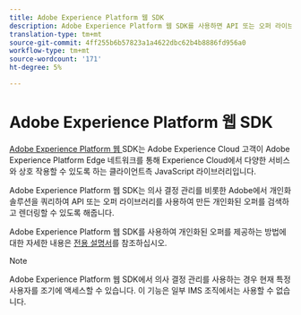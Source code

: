 ```yaml
---
title: Adobe Experience Platform 웹 SDK
description: Adobe Experience Platform 웹 SDK를 사용하면 API 또는 오퍼 라이브러리를 사용하여 만든 개인화된 오퍼를 검색하고 렌더링할 수 있습니다.
translation-type: tm+mt
source-git-commit: 4ff255b6b57823a1a4622dbc62b4b8886fd956a0
workflow-type: tm+mt
source-wordcount: '171'
ht-degree: 5%

---
```


# Adobe Experience Platform 웹 SDK

[Adobe Experience Platform 웹 ](https://experienceleague.adobe.com/docs/experience-platform/edge/home.html?lang=en#video-overview) SDK는 Adobe Experience Cloud 고객이 Adobe Experience Platform Edge 네트워크를 통해 Experience Cloud에서 다양한 서비스와 상호 작용할 수 있도록 하는 클라이언트측 JavaScript 라이브러리입니다.

Adobe Experience Platform 웹 SDK는 의사 결정 관리를 비롯한 Adobe에서 개인화 솔루션을 쿼리하여 API 또는 오퍼 라이브러리를 사용하여 만든 개인화된 오퍼를 검색하고 렌더링할 수 있도록 해줍니다.

Adobe Experience Platform 웹 SDK를 사용하여 개인화된 오퍼를 제공하는 방법에 대한 자세한 내용은 [전용 설명서](https://experienceleague.adobe.com/docs/experience-platform/edge/personalization/offer-decisioning/offer-decisioning-overview.html?lang=en#enabling-offer-decisioning)를 참조하십시오.

>[!NOTE]
>
>Adobe Experience Platform 웹 SDK에서 의사 결정 관리를 사용하는 경우 현재 특정 사용자를 조기에 액세스할 수 있습니다. 이 기능은 일부 IMS 조직에서는 사용할 수 없습니다.
